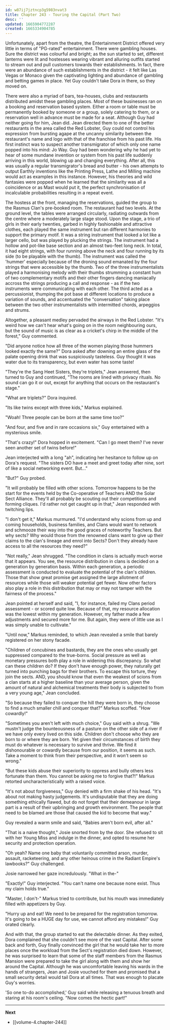 ```yaml
---
id: w87ij7jztncp3g5983nvat3
title: Chapter 243 - Touring the Capital (Part Two)
desc: ''
updated: 1665904772287
created: 1665334904785
---
```


Unfortunately, apart from the theatre, the Entertainment District offered very little in terms of "PG-rated" entertainment. There were gambling houses. Sure the district was colourful and bright; as the sun started to set, different lanterns were lit and hostesses wearing vibrant and alluring outfits started to stream out and pull customers towards their establishments. In fact, there were an abundance of such establishments in the district - it felt like Las Vegas or Monaco given the captivating lighting and abundance of gambling and betting games in place. Yet Guy couldn't take Dora in there, so they moved on.

There were also a myriad of bars, tea-houses, clubs and restaurants distributed amidst these gambling places. Most of these businesses ran on a booking and reservation based system. Either a room or table must be permanently booked by someone or a group, solely catering to them, or a reservation well in advance must be made for a seat. Although Guy had neither going for him, Jean did. Jean directed them to one of the better restaurants in the area called the Red Lobster, Guy could not control his expression from bursting agape at the uncanny similarity between the restaurant's name and logo with that of the franchise from his past life. His first instinct was to suspect another transmigrator of which only one name popped into his mind: Jo Way. Guy had been wondering why he had yet to hear of some mundane invention or system from his past life suddenly arriving in this world, blowing up and changing everything. After all, this was usually a regular transmigrator's bread and butter - his own attempts to output Earthly inventions like the Printing Press, Lathe and Milling machine would act as examples in this instance. However, his theories and wild fantasies were popped when he learned that the similarity was all a coincidence or as Mast would put it, the perfect synchronisation of incalculable probabilities resulting in a repeat event.

The hostess at the front, managing the reservations, guided the group to the Rasmus Clan's pre-booked room. The restaurant had two levels. At the ground level, the tables were arranged circularly, radiating outwards from the centre where a moderately large stage stood. Upon the stage, a trio of girls in their early twenties, garbed in highly fashionable and attractive clothes, each played the same instrument but ran different harmonies to support the primary motif. It was a string instrument that looked a lot like a larger cello, but was played by plucking the strings. The instrument had a hollow and pot-like base section and an almost two-feet long neck. In total, it had eight strings, with four running above the neck and four running by its side (to be playable with the thumb). The instrument was called the 'hummer' especially because of the droning sound emanated by the four strings that were accessible by the thumb. Two of the three instrumentalists played a harmonising melody with their thumbs strumming a constant hum of two complementary motifs and their other fingers dancing maniacally accross the strings producing a call and response - as if the two instruments were communicating with each other. The third acted as a percussionist, thumping the pot base at different locations to produce a variation of sounds, and accentuated the "conversation" taking place between the two other instrumentalists with intermitted chords, arpeggios and strums.

Altogether, a pleasant medley pervaded the airways in the Red Lobster. "It's weird how we can't hear what's going on in the room neighbouring ours, but the sound of music is as clear as a cricket's chirp in the middle of the forest," Guy commented.

"Did anyone notice how all three of the women playing those hummers looked exactly the same?" Dora asked after downing an entire glass of the palate opening drink that was suspiciously tasteless. Guy thought it was water due to its transparency, but even water has some taste!

"They're the Sang Heet Sisters, they're triplets," Jean answered, then turned to Guy and continued, "The rooms are lined with privacy rituals. No sound can go it or out, except for anything that occurs on the restaurant's stage."

"What are triplets?" Dora inquired.

"Its like twins except with three kids," Markus explained.

"Woah! Three people can be born at the same time too?"

"And four, and five and in rare occasions six," Guy entertained with a mysterious smile.

"That's crazy!" Dora hopped in excitement. "Can I go meet them? I've never seen another set of twins before!"

Jean interjected with a long "ah", indicating her hesitance to follow up on Dora's request. "The sisters DO have a meet and greet today after nine, sort of like a social networking event. But..."

"But?" Guy probed.

"It will probably be filled with other scions. Tomorrow happens to be the start for the events held by the Co-operative of Teachers AND the Solar Sect Alliance. They'll all probably be scouting out their competitions and forming cliques. I'd rather not get caught up in that," Jean responded with twitching lips.

"I don't get it," Markus murmured. "I'd understand why scions from up and coming households, business families, and Clans would want to network and schmooze their way into the good graces of noteworthy Teachers. But why sects? Why would those from the renowned clans want to give up their claims to the clan's lineage and enrol into Sects? Don't they already have access to all the resources they need?"

"Not really," Jean shrugged. "The condition in clans is actually much worse that it appears. You see, the resource distribution in clans is decided on a generation by generation basis. Within each generation, a periodic assessment is conducted to evaluate the potential of the clan's children. Those that show great promise get assigned the large allotment of resources while those will weaker potential get fewer. Now other factors also play a role in this distribution that may or may not tamper with the fairness of the process."

Jean pointed at herself and said, "I, for instance, failed my Clans period assessment - or scored quite low. Because of that, my resource allocation was the lowest within my generation. However, my father made a few adjustments and secured more for me. But again, they were of little use as I was simply unable to cultivate."

"Until now," Markus reminded, to which Jean revealed a smile that barely registered on her stony facade.

"Children of concubines and bastards, they are the ones who usually get suppressed compared to the true-borns. Social pressure as well as monetary pressures both play a role in widening this discrepancy. So what can these children do? If they don't have enough power, they naturally get turned into punching bags for their brothers. To escape this torture, they join the sects. AND, you should know that even the weakest of scions from a clan starts at a higher baseline than your average person, given the amount of natural and alchemical treatments their body is subjected to from a very young age," Jean concluded.

"So because they failed to conquer the hill they were born in, they choose to find a much smaller chill and conquer that?" Markus scoffed. "How cowardly!"

"Sometimes you aren't left with much choice," Guy said with a shrug. "We mustn't judge the bounteousness of a pasture on the other side of a river if we have only every lived on this side. Children don't choose who they are born to or where they are born. Yet given their circumstances of birth they must do whatever is necessary to survive and thrive. We find it dishonourable or cowardly because from our position, it seems as such. Take a moment to think from their perspective, and it won't seem so wrong."

"But these kids abuse their superiority to oppress and bully others less fortunate than them. You cannot be asking me to forgive that?!" Markus retorted uncharacteristically with a raised voice.

"It's not about forgiveness," Guy denied with a firm shake of his head. "It's about not making hasty judgements. It's undisputable that they are doing something ethically flawed, but do not forget that their demeanour in large part is a result of their upbringing and growth environment. The people that need to be blamed are those that caused the kid to become that way."

Guy revealed a warm smile and said, "Babies aren't born evil, after all."

"That is a naive thought," Josie snorted from by the door. She refused to sit with her Young Miss and indulge in the dinner, and opted to resume her security and protection operation.

"Oh yeah? Name one baby that voluntarily committed arson, murder, assault, racketeering, and any other heinous crime in the Radiant Empire's lawbooks?" Guy challenged.

Josie narrowed her gaze incredulously. "What in the-"

"Exactly!" Guy interjected. "You can't name one because none exist. Thus my claim holds true."

"Master, I don't-" Markus tried to contribute, but his mouth was immediately filled with appetizers by Guy.

"Hurry up and eat! We need to be prepared for the registration tomorrow. It's going to be a HUGE day for use, we cannot afford any mistakes!" Guy orated clearly.

And with that, the group started to eat the delectable dinner. As they exited, Dora complained that she couldn't see more of the vast Capital. After some back and forth, Guy finally convinced the girl that he would take her to more places once the workload from the Sect's registration died down. However, he was surprised to learn that some of the staff members from the Rasmus Mansion were prepared to take the girl along with them and show her around the Capital. Although he was uncomfortable leaving his wards in the hands of strangers, Jean and Josie vouched for them and promised that a small security detail would tail Dora at all times. That was enough to placate Guy's worries.

'So one to-do accomplished,' Guy said while releasing a tenuous breath and staring at his room's ceiling. "Now comes the hectic part!"

____

**Next**
* [[volume-4.chapter-244]]
